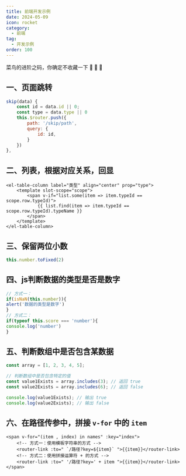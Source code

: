 ```yaml
---
title: 前端开发示例
date: 2024-05-09
icon: rocket
category:
  - 前端
tag:
  - 开发示例
order: 100
---
```


菜鸟的进阶之码，你确定不收藏一下 :100: :100: :100:

<!-- more -->

## 一、页面跳转

```javascript
skip(data) {
	const id = data.id || 0;
	const type = data.type || 0
	this.$router.push({
		path: '/skip/path',
		query: {
			id: id,
		}
	})
},
```

## 二、列表，根据对应关系，回显

```vue
<el-table-column label="类型" align="center" prop="type">
	<template slot-scope="scope">
		<span v-if="list.some(item => item.typeId == scope.row.typeId)">
			{{ list.find(item => item.typeId == scope.row.typeId).typeName }}
		</span>
	</template>
</el-table-column>
```

## 三、保留两位小数

```javascript
this.number.toFixed(2)
```

## 四、js判断数据的类型是否是数字

```javascript
// 方式一：
if(isNaN(this.number)){
alert('数据的类型是数字')
}
// 方式二：
if(typeof this.score === 'number'){
console.log('number')
}
```

## 五、判断数组中是否包含某数据

```javascript
const array = [1, 2, 3, 4, 5];

// 判断数组中是否包含特定的值
const value1Exists = array.includes(3); // 返回 true
const value2Exists = array.includes(6); // 返回 false

console.log(value1Exists); // 输出 true
console.log(value2Exists); // 输出 false
```

## 六、在路径传参中，拼接 `v-for` 中的 `item`

```vue
<span v-for="(item , index) in names" :key="index">
	<!-- 方式一：使用模板字符串的方式 -->
	<router-link :to=" `/路径?key=${item}` ">{{item}}</router-link>
	<!-- 方式二：使用拼接运算符 + 的方式 -->
	<router-link :to=" '/路径?key=' + item ">{{item}}</router-link>
</span>
```

